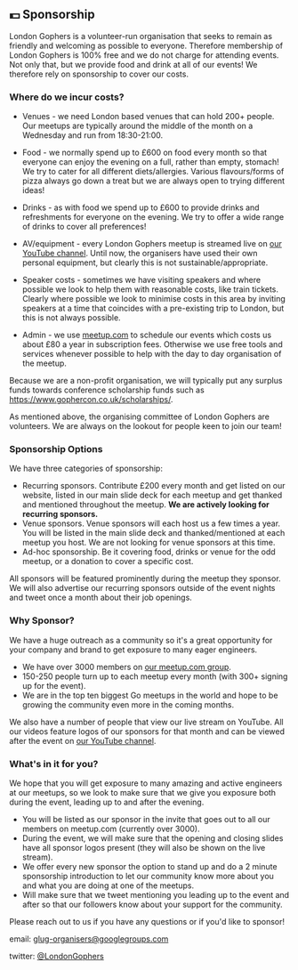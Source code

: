 ## 💵 Sponsorship

London Gophers is a volunteer-run organisation that seeks to remain as friendly and welcoming as possible to everyone. Therefore membership of London Gophers is 100% free and we do not charge for attending events. Not only that, but we provide food and drink at all of our events! We therefore rely on sponsorship to cover our costs.

### Where do we incur costs?
* Venues - we need London based venues that can hold 200+ people. Our meetups are typically around the middle of the month on a Wednesday and run from 18:30-21:00.

* Food - we normally spend up to £600 on food every month so that everyone can enjoy the evening on a full, rather than empty, stomach! We try to cater for all different diets/allergies. Various flavours/forms of pizza always go down a treat but we are always open to trying different ideas!

* Drinks - as with food we spend up to £600 to provide drinks and refreshments for everyone on the evening. We try to offer a wide range of drinks to cover all preferences!

* AV/equipment - every London Gophers meetup is streamed live on [our YouTube channel](https://www.youtube.com/c/LondonGophers). Until now, the organisers have used their own personal equipment, but clearly this is not sustainable/appropriate.

* Speaker costs - sometimes we have visiting speakers and where possible we look to help them with reasonable costs, like train tickets. Clearly where possible we look to minimise costs in this area by inviting speakers at a time that coincides with a pre-existing trip to London, but this is not always possible.

* Admin - we use [meetup.com](https://www.meetup.com/) to schedule our events which costs us about £80 a year in subscription fees. Otherwise we use free tools and services whenever possible to help with the day to day organisation of the meetup.

Because we are a non-profit organisation, we will typically put any surplus funds towards conference scholarship funds such as https://www.gophercon.co.uk/scholarships/.

As mentioned above, the organising committee of London Gophers are volunteers. We are always on the lookout for people keen to join our team!

### Sponsorship Options
We have three categories of sponsorship:

* Recurring sponsors. Contribute £200 every month and get listed on our website, listed in our main slide deck for each meetup and get thanked and mentioned throughout the meetup. **We are actively looking for recurring sponsors.**
* Venue sponsors. Venue sponsors will each host us a few times a year. You will be listed in the main slide deck and thanked/mentioned at each meetup you host. We are not looking for venue sponsors at this time.
* Ad-hoc sponsorship. Be it covering food, drinks or venue for the odd meetup, or a donation to cover a specific cost.

All sponsors will be featured prominently during the meetup they sponsor. We will also advertise our recurring sponsors outside of the event nights and tweet once a month about their job openings.

### Why Sponsor?

We have a huge outreach as a community so it's a great opportunity for your company and brand to get exposure to many eager engineers.
- We have over 3000 members on [our meetup.com group](https://www.meetup.com/Go-London-User-Group/).
- 150-250 people turn up to each meetup every month (with 300+ signing up for the event).
- We are in the top ten biggest Go meetups in the world and hope to be growing the community even more in the coming months.

We also have a number of people that view our live stream on YouTube. All our videos feature logos of our sponsors for that month and can be viewed after the event on [our YouTube channel](https://www.youtube.com/c/LondonGophers).

### What's in it for you?

We hope that you will get exposure to many amazing and active engineers at our meetups, so we look to make sure that we give you exposure both during the event, leading up to and after the evening.

- You will be listed as our sponsor in the invite that goes out to all our members on meetup.com (currently over 3000).
- During the event, we will make sure that the opening and closing slides have all sponsor logos present (they will also be shown on the live stream).
- We offer every new sponsor the option to stand up and do a 2 minute sponsorship introduction to let our community know more about you and what you are doing at one of the meetups.
- Will make sure that we tweet mentioning you leading up to the event and after so that our followers know about your support for the community.

Please reach out to us if you have any questions or if you'd like to sponsor!

email: glug-organisers@googlegroups.com

twitter: [@LondonGophers](https://twitter.com/LondonGophers)
